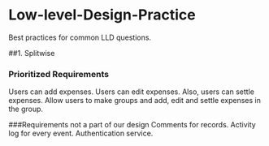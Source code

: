 # Low-level-Design-Practice
Best practices for common LLD questions.

##1. Splitwise 
### Prioritized Requirements
Users can add expenses.
Users can edit expenses.
Also, users can settle expenses.
Allow users to make groups and add, edit and settle expenses in the group.

###Requirements not a part of our design
Comments for records.
Activity log for every event.
Authentication service.
